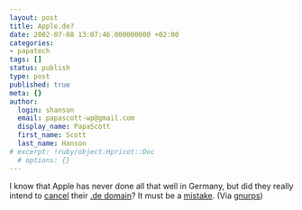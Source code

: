 ```yaml
---
layout: post
title: Apple.de?
date: 2002-07-08 13:07:46.000000000 +02:00
categories:
- papatech
tags: []
status: publish
type: post
published: true
meta: {}
author:
  login: shanson
  email: papascott-wp@gmail.com
  display_name: PapaScott
  first_name: Scott
  last_name: Hanson
# excerpt: !ruby/object:Hpricot::Doc
  # options: {}
---
```

<p>I know that Apple has never done all that well in Germany, but did they really intend to <a href="http://www.papascott.de/images/fotos/applede1.php" onclick="window.open('http://www.papascott.de/images/fotos/applede1.php', 'popup', 'width=482,height=297,scrollbars=no,resizable=no,toolbar=no,directories=no,location=no,menubar=no,status=no,left=0,top=0'); return false">cancel</a> their <a href="http://www.apple.de">.de domain</a>? It must be a <a href="http://www.heise.de/newsticker/data/hps-08.07.02-000/">mistake</a>. (Via <a href="http://www.gnurps.de/">gnurps</a>)</p>
